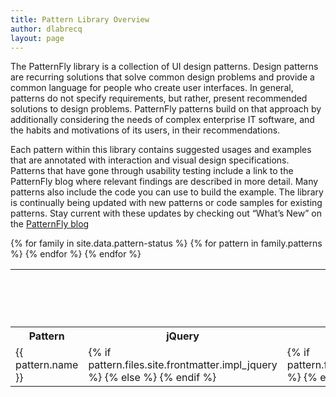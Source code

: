 ```yaml
---
title: Pattern Library Overview
author: dlabrecq
layout: page
---
```

<p>The PatternFly library is a collection of UI design patterns. Design patterns are recurring solutions that solve
common design problems and provide a common language for people who create user interfaces. In general, patterns do not
specify requirements, but rather, present recommended solutions to design problems. PatternFly patterns build on that
approach by additionally considering the needs of complex enterprise IT software, and the habits and motivations of its
users, in their recommendations.</p>
<p>Each pattern within this library contains suggested usages and examples that are annotated with interaction and
visual design specifications. Patterns that have gone through usability testing include a link to the PatternFly blog
where relevant findings are described in more detail. Many patterns also include the code you can use to build the
example. The library is continually being updated with new patterns or code samples for existing patterns. Stay current
with these updates by checking out “What’s New” on the <a href="https://blog.patternfly.org" target="_blank">PatternFly blog</a></p>

<table class="table table-striped pf-design-table">
{% for family in site.data.pattern-status %}
  <tbody class='pf-design-table__files'>
    <tr><th colspan='8'><h2>{{ family.name }}</h2></th></tr>
    <tr class='pf-design-table__row__header-files'>
      <th>Pattern</th><th>jQuery</th><th>Angular 1</th><th>Angular 2+ (ng)</th><th>React</th><th>Web component</th><th>CSS.Next</th>
    </tr>
    {% for pattern in family.patterns %}
      <tr>
        <td>{{ pattern.name }}</td>
        <td class="pf-design-table__cell pf-design-table__cell__impl">
          {% if pattern.files.site.frontmatter.impl_jquery %}
            <a href="{{pattern.files.site.frontmatter.impl_jquery}}" target="_new">
              <span class='fa fa-check pf-design-table__icon pf-design-table__icon--present'></span>
            </a>
          {% else %}
            <span class='pficon pficon-close pf-design-table__icon pf-design-table__icon--missing'></span>
          {% endif %}
        </td>
        <td class="pf-design-table__cell pf-design-table__cell__impl">
          {% if pattern.files.site.frontmatter.impl_angular %}
            <a href="{{pattern.files.site.frontmatter.impl_angular}}" target="_new">
              <span class='fa fa-check pf-design-table__icon pf-design-table__icon--present'></span>
            </a>
          {% else %}
            <span class='pficon pficon-close pf-design-table__icon pf-design-table__icon--missing'></span>
          {% endif %}
        </td>
        <td class="pf-design-table__cell pf-design-table__cell__impl">
          {% if pattern.files.site.frontmatter.impl_ng %}
            <a href="{{pattern.files.site.frontmatter.impl_ng}}" target="_new">
              <span class='fa fa-check pf-design-table__icon pf-design-table__icon--present'></span>
            </a>
          {% else %}
            <span class='pficon pficon-close pf-design-table__icon pf-design-table__icon--missing'></span>
          {% endif %}
        </td>
        <td class="pf-design-table__cell pf-design-table__cell__impl">
          {% if pattern.files.site.frontmatter.impl_react %}
            <a href="{{pattern.files.site.frontmatter.impl_react}}" target="_new">
              <span class='fa fa-check pf-design-table__icon pf-design-table__icon--present'></span>
            </a>
          {% else %}
            <span class='pficon pficon-close pf-design-table__icon pf-design-table__icon--missing'></span>
          {% endif %}
        </td>
        <td class="pf-design-table__cell pf-design-table__cell__impl">
          {% if pattern.files.site.frontmatter.impl_webcomponent %}
            <a href="{{pattern.files.site.frontmatter.impl_webcomponent}}" target="_new">
              <span class='fa fa-check pf-design-table__icon pf-design-table__icon--present'></span>
            </a>
          {% else %}
            <span class='pficon pficon-close pf-design-table__icon pf-design-table__icon--missing'></span>
          {% endif %}
        </td>
        <td class="pf-design-table__cell pf-design-table__cell__impl">
          {% if pattern.files.site.frontmatter.impl_css %}
            <a href="{{pattern.files.site.frontmatter.impl_css}}" target="_new">
              <span class='fa fa-check pf-design-table__icon pf-design-table__icon--present'></span>
            </a>
          {% else %}
            <span class='pficon pficon-close pf-design-table__icon pf-design-table__icon--missing'></span>
          {% endif %}
        </td>
      </tr>
    {% endfor %}
  </tbody>
{% endfor %}
</table>
